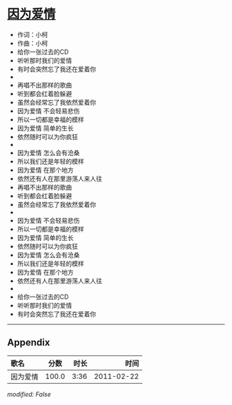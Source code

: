 # [因为爱情](https://music.163.com/song?id=64317)

* 作词：小柯
* 作曲：小柯
* 给你一张过去的CD
* 听听那时我们的爱情
* 有时会突然忘了我还在爱着你
* 
* 再唱不出那样的歌曲
* 听到都会红着脸躲避
* 虽然会经常忘了我依然爱着你
* 因为爱情 不会轻易悲伤
* 所以一切都是幸福的模样
* 因为爱情 简单的生长
* 依然随时可以为你疯狂
* 
* 因为爱情 怎么会有沧桑
* 所以我们还是年轻的模样
* 因为爱情 在那个地方
* 依然还有人在那里游荡人来人往
* 再唱不出那样的歌曲
* 听到都会红着脸躲避
* 虽然会经常忘了我依然爱着你
* 
* 因为爱情 不会轻易悲伤
* 所以一切都是幸福的模样
* 因为爱情 简单的生长
* 依然随时可以为你疯狂
* 因为爱情 怎么会有沧桑
* 所以我们还是年轻的模样
* 因为爱情 在那个地方
* 依然还有人在那里游荡人来人往
* 
* 给你一张过去的CD
* 听听那时我们的爱情
* 有时会突然忘了我还在爱着你


---

## Appendix

|歌名|分数|时长|时间|
|:---|:---:|---:|---:|
|因为爱情|100.0|3:36|2011-02-22

*modified: False*